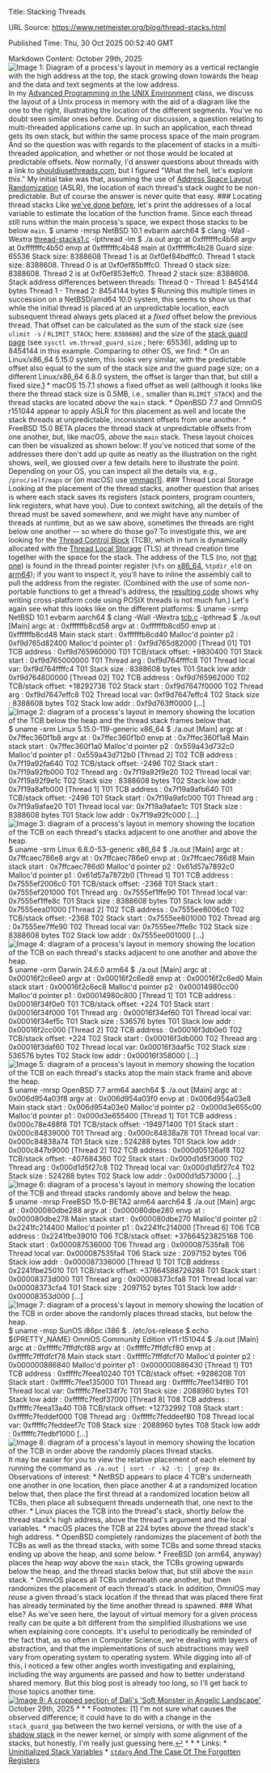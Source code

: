 Title: Stacking Threads

URL Source: https://www.netmeister.org/blog/thread-stacks.html

Published Time: Thu, 30 Oct 2025 00:52:40 GMT

Markdown Content:
October 29th, 2025 ![Image 1: Diagram of a process's layout in memory as a vertical rectangle with the high address at the top, the stack growing down towards the heap and the data and text segments at the low address.](https://www.netmeister.org/blog/images/memory-layout.png)In my [Advanced Programming in the UNIX Environment](https://stevens.netmeister.org/631/) class, we discuss the layout of a Unix process in memory with the aid of a diagram like the one to the right, illustrating the location of the different segments. You've no doubt seen similar ones before. During our discussion, a question relating to multi-threaded applications came up. In such an application, each thread gets its own stack, but within the same process space of the main program. And so the question was with regards to the placement of stacks in a multi-threaded application, and whether or not those would be located at predictable offsets. Now normally, I'd answer questions about threads with a link to [shouldiusethreads.com](https://shouldiusethreads.com/), but I figured "What the hell, let's explore this." My initial take was that, assuming the use of [Address Space Layout Randomization](https://en.wikipedia.org/wiki/Address_space_layout_randomization) (ASLR), the location of each thread's stack ought to be non-predictable. But of course the answer is never quite that easy. ### Locating thread stacks Like [we've done before](https://youtu.be/aHmcowhoOzU), let's print the addresses of a local variable to estimate the location of the function frame. Since each thread still runs within the main process's space, we expect those stacks to be below `main`. $ uname -mrsp NetBSD 10.1 evbarm aarch64 $ clang -Wall -Wextra [thread-stacks1.c](https://www.netmeister.org/blog/thread-stacks1.c) -lpthread -lm $ ./a.out argc at 0xfffffffc4b58 argv at 0xfffffffc4b50 envp at 0xfffffffc4b48 main at 0xfffffffc4b28 Guard size: 65536 Stack size: 8388608 Thread 1 is at 0xf0ef84bdffc0. Thread 1 stack size: 8388608. Thread 0 is at 0xf0ef85bfffc0. Thread 0 stack size: 8388608. Thread 2 is at 0xf0ef853effc0. Thread 2 stack size: 8388608. Stack address differences between threads: Thread 0 - Thread 1: 8454144 bytes Thread 1 - Thread 2: 8454144 bytes $ Running this multiple times in succession on a NetBSD/amd64 10.0 system, this seems to show us that while the initial thread is placed at an unpredictable location, each subsequent thread always gets placed at a _fixed_ offset below the previous thread. That offset can be calculated as the sum of the stack size (see `ulimit -s` / `RLIMIT_STACK`; here: `8388608`) and the size of the [stack guard page](https://man.netbsd.org/pthread_attr_getguardsize.3) (see ``` sysctl vm.thread_guard_size ``` ; here: 65536), adding up to 8454144 in this example. Comparing to other OS, we find: * On an Linux/x86_64 5.15.0 system, this looks very similar, with the predictable offset also equal to the sum of the stack size and the guard page size; on a different Linux/x86_64 6.8.0 system, the offset is larger than that, but still a fixed size.[1](https://www.netmeister.org/blog/thread-stacks.html#1) * macOS 15.7.1 shows a fixed offset as well (although it looks like there the thread stack size is 0.5MB, i.e., smaller than `RLIMIT_STACK`) and the thread stacks are located _above_ the `main` stack. * OpenBSD 7.7 and OmniOS r151044 appear to apply ASLR for this placement as well and locate the stack threads at unpredictable, inconsistent offsets from one another. * FreeBSD 15.0 BETA places the thread stack at unpredictable offsets from one another, but, like macOS, _above_ the `main` stack. These layout choices can then be visualized as shown below: If you've noticed that some of the addresses there don't add up quite as neatly as the illustration on the right shows, well, we glossed over a few details here to illustrate the point. Depending on your OS, you can inspect all the details via, e.g., `/proc/self/maps` or (on macOS) use [vmmap(1)](https://leopard-adc.pepas.com/documentation/Darwin/Reference/ManPages/man1/vmmap.1.html). ### Thread Local Storage Looking at the placement of the thread stacks, another question that arises is where each stack saves its registers (stack pointers, program counters, link registers, what have you). Due to context switching, all the details of the thread must be saved _somewhere_, and we might have any number of threads at runtime, but as we saw above, sometimes the threads are right below one another -- so where do those go? To investigate this, we are looking for the [Thread Control Block](https://en.wikipedia.org/wiki/Thread_control_block) (TCB), which in turn is dynamically allocated with the [Thread Local Storage](https://en.wikipedia.org/wiki/Thread-local_storage) (TLS) at thread creation time together with the space for the stack. The address of the TLS (no, not [that one](https://en.wikipedia.org/wiki/Transport_Layer_Security)) is found in the thread pointer register (`%fs` on [x86_64](https://gitlab.com/x86-psABIs/x86-64-ABI), `%tpdir_el0` on [arm64](https://developer.arm.com/documentation/ddi0601/2025-09/AArch64-Registers/TPIDR-EL0--EL0-Read-Write-Software-Thread-ID-Register)); if you want to inspect it, you'll have to inline the assembly call to pull the address from the register. (Combined with the use of some non-portable functions to get a thread's address, the [resulting code](https://www.netmeister.org/blog/tcb.c) shows why writing cross-platform code using POSIX threads is not much fun.) Let's again see what this looks like on the different platforms: $ uname -srmp NetBSD 10.1 evbarm aarch64 $ clang -Wall -Wextra [tcb.c](https://www.netmeister.org/blog/tcb.c) -lpthread $ ./a.out [Main] argc at : 0xffffffb8cd58 argv at : 0xffffffb8cd50 envp at : 0xffffffb8cd48 Main stack start : 0xffffffb8cd40 Malloc'd pointer p2 : 0xf9d765d82400 Malloc'd pointer p1 : 0xf9d765d82000 [Thread 01] T01 TCB address : 0xf9d765960000 T01 TCB/stack offset: +9830400 T01 Stack start : 0xf9d765000000 T01 Thread arg : 0xf9d764ffffc8 T01 Thread local var: 0xf9d764ffffc4 T01 Stack size : 8388608 bytes T01 Stack low addr : 0xf9d764800000 [Thread 02] T02 TCB address : 0xf9d765962000 T02 TCB/stack offset: +18292736 T02 Stack start : 0xf9d7647f0000 T02 Thread arg : 0xf9d7647effc8 T02 Thread local var: 0xf9d7647effc4 T02 Stack size : 8388608 bytes T02 Stack low addr : 0xf9d763ff0000 [...]![Image 2: diagram of a process's layout in memory showing the location of the TCB below the heap and the thread stack frames below that.](https://www.netmeister.org/blog/images/tcb-netbsd.png) $ uname -srm Linux 5.15.0-119-generic x86_64 $ ./a.out [Main] argc at : 0x7ffec360f1b8 argv at : 0x7ffec360f1b0 envp at : 0x7ffec360f1a8 Main stack start : 0x7ffec360f1a0 Malloc'd pointer p2 : 0x559a43d732c0 Malloc'd pointer p1 : 0x559a43d712b0 [Thread 2] T02 TCB address : 0x7f19a92fa640 T02 TCB/stack offset: -2496 T02 Stack start : 0x7f19a92fb000 T02 Thread arg : 0x7f19a92f9e20 T02 Thread local var: 0x7f19a92f9e1c T02 Stack size : 8388608 bytes T02 Stack low addr : 0x7f19a8afb000 [Thread 1] T01 TCB address : 0x7f19a9afb640 T01 TCB/stack offset: -2496 T01 Stack start : 0x7f19a9afc000 T01 Thread arg : 0x7f19a9afae20 T01 Thread local var: 0x7f19a9afae1c T01 Stack size : 8388608 bytes T01 Stack low addr : 0x7f19a92fc000 [...]![Image 3: diagram of a process's layout in memory showing the location of the TCB on each thread's stacks adjacent to one another and above the heap.](https://www.netmeister.org/blog/images/tcb-linux-5.png) $ uname -srm Linux 6.8.0-53-generic x86_64 $ ./a.out [Main] argc at : 0x7ffcaec786e8 argv at : 0x7ffcaec786e0 envp at : 0x7ffcaec786d8 Main stack start : 0x7ffcaec786d0 Malloc'd pointer p2 : 0x61d57a7892c0 Malloc'd pointer p1 : 0x61d57a7872b0 [Thread 1] T01 TCB address : 0x7555ef2006c0 T01 TCB/stack offset: -2368 T01 Stack start : 0x7555ef201000 T01 Thread arg : 0x7555ef1ffe90 T01 Thread local var: 0x7555ef1ffe8c T01 Stack size : 8388608 bytes T01 Stack low addr : 0x7555eea01000 [Thread 2] T02 TCB address : 0x7555ee8006c0 T02 TCB/stack offset: -2368 T02 Stack start : 0x7555ee801000 T02 Thread arg : 0x7555ee7ffe90 T02 Thread local var: 0x7555ee7ffe8c T02 Stack size : 8388608 bytes T02 Stack low addr : 0x7555ee001000 [...]![Image 4: diagram of a process's layout in memory showing the location of the TCB on each thread's stacks adjacent to one another and above the heap.](https://www.netmeister.org/blog/images/tcb-linux-6.png) $ uname -orm Darwin 24.6.0 arm64 $ ./a.out [Main] argc at : 0x00016f2c6ee0 argv at : 0x00016f2c6ed8 envp at : 0x00016f2c6ed0 Main stack start : 0x00016f2c6ec8 Malloc'd pointer p2 : 0x00014980cc00 Malloc'd pointer p1 : 0x00014980c800 [Thread 1] T01 TCB address : 0x00016f34f0e0 T01 TCB/stack offset: +224 T01 Stack start : 0x00016f34f000 T01 Thread arg : 0x00016f34ef60 T01 Thread local var: 0x00016f34ef5c T01 Stack size : 536576 bytes T01 Stack low addr : 0x00016f2cc000 [Thread 2] T02 TCB address : 0x00016f3db0e0 T02 TCB/stack offset: +224 T02 Stack start : 0x00016f3db000 T02 Thread arg : 0x00016f3daf60 T02 Thread local var: 0x00016f3daf5c T02 Stack size : 536576 bytes T02 Stack low addr : 0x00016f358000 [...]![Image 5: diagram of a process's layout in memory showing the location of the TCB on each thread's stacks atop the main stack frame and above the heap.](https://www.netmeister.org/blog/images/tcb-mac.png) $ uname -mrsp OpenBSD 7.7 arm64 aarch64 $ ./a.out [Main] argc at : 0x006d954a03f8 argv at : 0x006d954a03f0 envp at : 0x006d954a03e8 Main stack start : 0x006d954a03e0 Malloc'd pointer p2 : 0x000d3e655c00 Malloc'd pointer p1 : 0x000d3e655400 [Thread 1] T01 TCB address : 0x000c78e488f8 T01 TCB/stack offset: -194971400 T01 Stack start : 0x000c84839000 T01 Thread arg : 0x000c84838a78 T01 Thread local var: 0x000c84838a74 T01 Stack size : 524288 bytes T01 Stack low addr : 0x000c847b9000 [Thread 2] T02 TCB address : 0x000d05126af8 T02 TCB/stack offset: -407684360 T02 Stack start : 0x000d1d5f3000 T02 Thread arg : 0x000d1d5f27c8 T02 Thread local var: 0x000d1d5f27c4 T02 Stack size : 524288 bytes T02 Stack low addr : 0x000d1d573000 [...]![Image 6: diagram of a process's layout in memory showing the location of the TCB and thread stacks randomly above and below the heap.](https://www.netmeister.org/blog/images/tcb-openbsd.png) $ uname -mrsp FreeBSD 15.0-BETA2 arm64 aarch64 $ ./a.out [Main] argc at : 0x000080dbe288 argv at : 0x000080dbe280 envp at : 0x000080dbe278 Main stack start : 0x000080dbe270 Malloc'd pointer p2 : 0x2241fc214400 Malloc'd pointer p1 : 0x2241fc214000 [Thread 6] T06 TCB address : 0x2241fbe39010 T06 TCB/stack offset: +37664523825168 T06 Stack start : 0x000087536000 T06 Thread arg : 0x000087535fa8 T06 Thread local var: 0x000087535fa4 T06 Stack size : 2097152 bytes T06 Stack low addr : 0x000087336000 [Thread 1] T01 TCB address : 0x2241fbe25010 T01 TCB/stack offset: +37664588726288 T01 Stack start : 0x00008373d000 T01 Thread arg : 0x00008373cfa8 T01 Thread local var: 0x00008373cfa4 T01 Stack size : 2097152 bytes T01 Stack low addr : 0x00008353d000 [...]![Image 7: diagram of a process's layout in memory showing the location of the TCB in order above the randomly places thread stacks, but below the heap.](https://www.netmeister.org/blog/images/tcb-freebsd.png) $ uname -msp SunOS i86pc i386 $ . /etc/os-release $ echo ${PRETTY_NAME} OmniOS Community Edition v11 r151044 $ ./a.out [Main] argc at : 0xfffffc7fffdfcf88 argv at : 0xfffffc7fffdfcf80 envp at : 0xfffffc7fffdfcf78 Main stack start : 0xfffffc7fffdfcf70 Malloc'd pointer p2 : 0x000000886840 Malloc'd pointer p1 : 0x000000886430 [Thread 1] T01 TCB address : 0xfffffc7feea10240 T01 TCB/stack offset: +9286208 T01 Stack start : 0xfffffc7fee135000 T01 Thread arg : 0xfffffc7fee134f80 T01 Thread local var: 0xfffffc7fee134f7c T01 Stack size : 2088960 bytes T01 Stack low addr : 0xfffffc7fedf37000 [Thread 8] T08 TCB address : 0xfffffc7feea13a40 T08 TCB/stack offset: +12732992 T08 Stack start : 0xfffffc7feddef000 T08 Thread arg : 0xfffffc7feddeef80 T08 Thread local var: 0xfffffc7feddeef7c T08 Stack size : 2088960 bytes T08 Stack low addr : 0xfffffc7fedbf1000 [...]![Image 8: diagram of a process's layout in memory showing the location of the TCB in order above the randomly places thread stacks.](https://www.netmeister.org/blog/images/tcb-omnios.png) It may be easier for you to view the relative placement of each element by running the command as ``` ./a.out | sort -r -k2 -t: | grep 0x ``` . Observations of interest: * NetBSD appears to place 4 TCB's underneath one another in one location, then place another 4 at a randomized location below that, then place the first thread at a randomized location below all TCBs, then place all subsequent threads underneath that, one next to the other. * Linux places the TCB into the thread's stack, shortly _below_ the thread stack's high address, above the thread's argument and the local variables. * macOS places the TCB at 224 bytes _above_ the thread stack's high address. * OpenBSD completely randomizes the placement of _both_ the TCBs as well as the thread stacks, with some TCBs and some thread stacks ending up above the heap, and some below. * FreeBSD (on arm64, anyway) places the heap _way_ above the `main` stack, the TCBs growing upwards below the heap, and the thread stacks below that, but still above the `main` stack. * OmniOS places all TCBs underneath one another, but then randomizes the placement of each thread's stack. In addition, OmniOS may _reuse_ a given thread's stack location if the thread that was placed there first has already terminated by the time another thread is spawned. ### What else? As we've seen here, the layout of virtual memory for a given process really can be quite a bit different from the simplified illustrations we use when explaining core concepts. It's useful to periodically be reminded of the fact that, as so often in Computer Science, we're dealing with layers of abstraction, and that the implementations of such abstractions may well vary from operating system to operating system. While digging into all of this, I noticed a few other angles worth investigating and explaining, including the way arguments are passed and how to better understand shared memory. But this blog post is already too long, so I'll get back to those topics another time. [![Image 9: A cropped section of Dali's 'Soft Monster in Angelic Landscape'](https://www.netmeister.org/blog/images/soft-monster.jpg)](https://linusfontrodona.com/2017/07/05/a-detailed-soft-monster-in-angelic-landscape-monstre-tou-en-paisatge-angelic-by-salvador-dali-i-domenech/) October 29th, 2025 * * * Footnotes: [1] I'm not sure what causes the observed difference; it could have to do with a change in the `stack_guard_gap` between the two kernel versions, or with the use of a [shadow stack](https://en.wikipedia.org/wiki/Shadow_stack) in the newer kernel, or simply with some alignment of the stacks, but honestly, I'm really just guessing here.[↩](https://www.netmeister.org/blog/thread-stacks.html#b1) * * * Links: * [Uninitialized Stack Variables](https://www.netmeister.org/blog/stack-vars.html) * [`stdarg` And The Case Of The Forgotten Registers](https://www.netmeister.org/blog/stdarg.html)